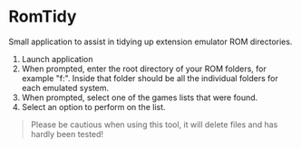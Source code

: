 # RomTidy

Small application to assist in tidying up extension emulator ROM directories.

1. Launch application
2. When prompted, enter the root directory of your ROM folders, for example "f:\".  Inside that folder should be all the individual folders for each emulated system.
3. When prompted, select one of the games lists that were found.
4. Select an option to perform on the list.

> Please be cautious when using this tool, it will delete files and has hardly been tested!
